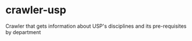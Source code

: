 # crawler-usp
Crawler that gets information about USP's disciplines and its pre-requisites by department
